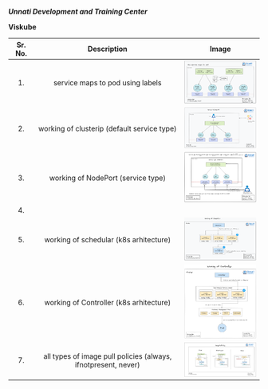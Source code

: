 ***Unnati Development and Training Center*** 


**Viskube**


|**Sr. No.**|**Description**|**Image**|
| :-: | :-: | :-: |
|1\.|service maps to pod using labels|<img src="/Viskube/Images/How_service_maps_to_pods.png" width=200 >|
|2\.|working of  clusterip (default service type)|<img src="/Viskube/Images/Cluster-IP.png" width=200 >|
|3\.|working of  NodePort (service type)|<img src="/Viskube/Images/NodePort-working.png" width=200 >|
|4\.|||
|5\.|working of schedular (k8s arhitecture)|<img src="/Viskube/Images/scheduler_working.png" width=200 >|
|6\.|working of Controller (k8s arhitecture)|<img src="/Viskube/Images/Contoller_working1.png" width=200 >|
|7\.|all types of image pull policies (always, ifnotpresent, never)|<img src="/Viskube/Images/Image-pull-policy.png" width=200 >|
